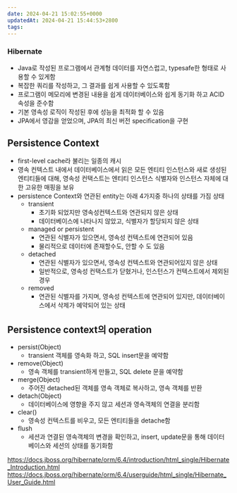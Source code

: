 ```yaml
---
date: 2024-04-21 15:02:55+0000
updatedAt: 2024-04-21 15:44:53+2800
tags: 
---
```

### Hibernate
- Java로 작성된 프로그램에서 관계형 데이터를 자연스럽고, typesafe한 형태로 사용할 수 있게함
- 복잡한 쿼리를 작성하고, 그 결과를 쉽게 사용할 수 있도록함
- 프로그램이 메모리에 변경된 내용을 쉽게 데이터베이스와 쉽게 동기화 하고 ACID속성을 준수함
- 기본 영속성 로직이 작성된 후에 성능을 최적화 할 수 있음
- JPA에서 영감을 얻었으며, JPA의 최신 버전 specification을 구현

## Persistence Context
- first-level cache라 불리는 일종의 캐시
- 영속 컨텍스트 내에서 데이터베이스에서 읽은 모든 엔티티 인스턴스와 새로 생성된 엔티티들에 대해, 영속성 컨택스트는 엔티티 인스턴스 식별자와 인스턴스 자체에 대한 고유한 매핑을 보유
- persistence Context와 연관된 entity는 아래 4가지중 하나의 상태를 가짐 상태
	- transient
		- 초기화 되었지만 영속성컨텍스트와 연관되지 않은 상태
		- 데이터베이스에 나타나지 않았고, 식별자가 할당되지 않은 상태
	- managed or persistent
		- 연관된 식별자가 있으면서, 영속성 컨텍스트에 연관되어 있음
		- 물리적으로 데이터에 존재할수도, 안할 수 도 있음
	- detached
		- 연관된 식별자가 있으면서, 영속성 컨텍스트와 연관되어있지 않은 상태
		- 일반적으로, 영속성 컨택스트가 닫혔거나, 인스턴스가 컨텍스트에서 제외된 경우
	- removed
		- 연관된 식별자를 가지며, 영속성 컨텍스트에 연관되어 있지만, 데이터베이스에서 삭제가 예약되어 있는 상태

## Persistence context의 operation
- persist(Object)
	- transient 객체를 영속화 하고, SQL insert문을 예약함
- remove(Object)
	- 영속 객체를 transient하게 만들고, SQL delete 문을 예약함
- merge(Object)
	- 주어진 detached된 객체를 영속 객체로 복사하고, 영속 객체를 반환
- detach(Object)
	- 데이터베이스에 영향을 주지 않고 세션과 영속객체의 연결을 분리함
- clear()
	- 영속성 컨텍스트를 비우고, 모든 엔티티들을 detache함
- flush
	- 세션과 연결된 영속객체의 변경을 확인하고, insert, update문을 통해 데이터베이스와 세션의 상태를 동기화함


https://docs.jboss.org/hibernate/orm/6.4/introduction/html_single/Hibernate_Introduction.html
https://docs.jboss.org/hibernate/orm/6.4/userguide/html_single/Hibernate_User_Guide.html